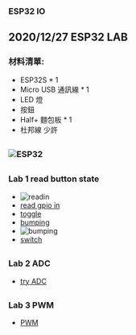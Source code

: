 ### ESP32 IO
## 2020/12/27 ESP32 LAB
### 材料清單:
* ESP32S * 1
* Micro USB 通訊線 * 1
* LED 燈
* 按鈕
* Half+ 麵包板 * 1
* 杜邦線 少許
##
### ![ESP32](https://github.com/jumbokh/esp32-class/blob/master/images/ESP32s-pinout.png)
##
### Lab 1 read button state
* ![readin](https://github.com/jumbokh/esp32-class/blob/master/images/ESP32-button-sw_bb.jpg)
* [read gpio in](https://github.com/jumbokh/esp32-class/blob/master/hs1227/readin.py)
* [toggle](https://github.com/jumbokh/esp32-class/blob/master/hs1227/toggle.py)
* [bumping](https://github.com/jumbokh/esp32-class/blob/master/hs1227/bump.py)
* ![bumping](https://github.com/jumbokh/esp32-class/blob/master/images/bumping.png)
* [switch](https://github.com/jumbokh/esp32-class/blob/master/hs1227/switch-led.py)
##
### Lab 2 ADC
* [try ADC](https://github.com/jumbokh/esp32-class/blob/master/hs1227/try-adc.py)
##
### Lab 3 PWM
* [PWM](https://github.com/jumbokh/esp32-class/blob/master/hs1227/pwm-led.py)
##
